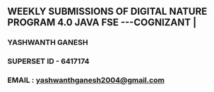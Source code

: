 ## WEEKLY SUBMISSIONS OF DIGITAL NATURE PROGRAM 4.0 JAVA FSE ---COGNIZANT |
### YASHWANTH GANESH
### SUPERSET ID - 6417174
### EMAIL : yashwanthganesh2004@gmail.com
